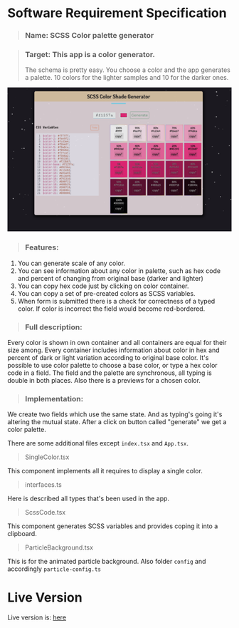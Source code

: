 # **Software Requirement Specification**

> ### **Name**: SCSS Color palette generator

> ### **Target:** This app is a color generator.
>
> The schema is pretty easy. You choose a color and the app generates a palette. 10 colors for the lighter samples and 10 for the darker ones.

![SCSS Color Shade Generator](https://github.com/Victor-Nikliaiev/scss-color-shade-generator/blob/main/src/img/App.png?raw=true)

> ### **Features:**

1. You can generate scale of any color.
2. You can see information about any color in palette, such as hex code and percent of changing from original base (darker and lighter)
3. You can copy hex code just by clicking on color container.
4. You can copy a set of pre-created colors as SCSS variables.
5. When form is submitted there is a check for correctness of a typed color. If color is incorrect the field would become red-bordered.

> ### **Full description:**

Every color is shown in own container and all containers are equal for their size among. Every container includes information about color in hex and percent of dark or light variation according to original base color. It's possible to use color palette to choose a base color, or type a hex color code in a field. The field and the palette are synchronous, all typing is double in both places.
Also there is a previews for a chosen color.

> ### **Implementation:**

We create two fields which use the same state. And as typing's going it's altering the mutual state. After a click on button called "generate" we get a color palette.

There are some additional files except `index.tsx` and `App.tsx`.

> SingleColor.tsx

This component implements all it requires to display a single color.

> interfaces.ts

Here is described all types that's been used in the app.

> ScssCode.tsx

This component generates SCSS variables and provides coping it into a clipboard.

> ParticleBackground.tsx

This is for the animated particle background. Also folder `config` and accordingly `particle-config.ts`

# Live Version

Live version is: [here](https://link)
